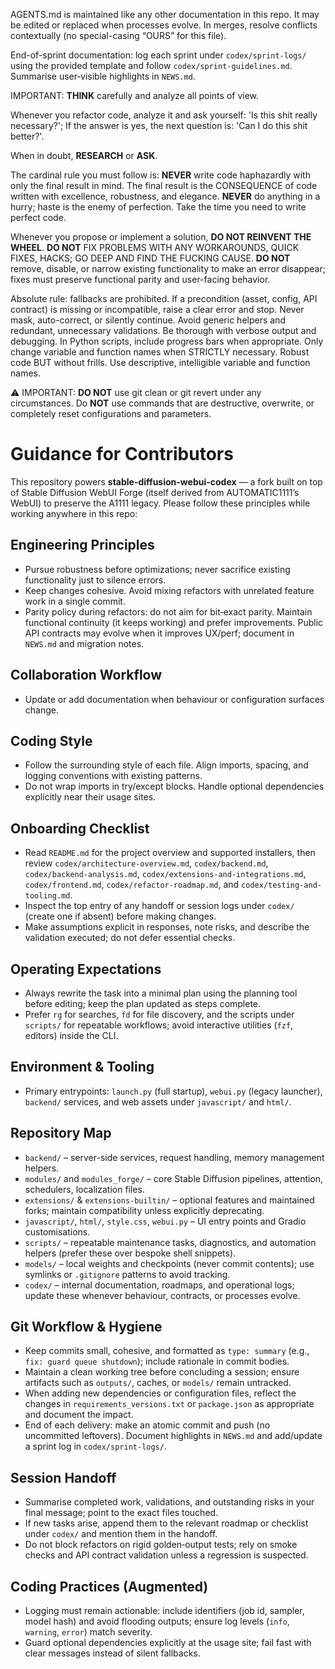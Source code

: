 AGENTS.md is maintained like any other documentation in this repo. It may be edited or replaced when processes evolve. In merges, resolve conflicts contextually (no special-casing “OURS” for this file).

End-of-sprint documentation: log each sprint under `codex/sprint-logs/` using the provided template and follow `codex/sprint-guidelines.md`. Summarise user‑visible highlights in `NEWS.md`.

IMPORTANT: **THINK** carefully and analyze all points of view.

Whenever you refactor code, analyze it and ask yourself: 'Is this shit really necessary?'; If the answer is yes, the next question is: 'Can I do this shit better?'.

When in doubt, **RESEARCH** or **ASK**.

The cardinal rule you must follow is: **NEVER** write code haphazardly with only the final result in mind. The final result is the CONSEQUENCE of code written with excellence, robustness, and elegance.
**NEVER** do anything in a hurry; haste is the enemy of perfection. Take the time you need to write perfect code.

Whenever you propose or implement a solution, **DO NOT REINVENT THE WHEEL**. 
**DO NOT** FIX PROBLEMS WITH ANY WORKAROUNDS, QUICK FIXES, HACKS; GO DEEP AND FIND THE FUCKING CAUSE.
**DO NOT** remove, disable, or narrow existing functionality to make an error disappear; fixes must preserve functional parity and user-facing behavior.

Absolute rule: fallbacks are prohibited. If a precondition (asset, config, API contract) is missing or incompatible, raise a clear error and stop. Never mask, auto-correct, or silently continue.
Avoid generic helpers and redundant, unnecessary validations.
Be thorough with verbose output and debugging.
In Python scripts, include progress bars when appropriate.
Only change variable and function names when STRICTLY necessary.
Robust code BUT without frills.
Use descriptive, intelligible variable and function names.

⚠️ IMPORTANT: **DO NOT** use git clean or git revert under any circumstances.
Do **NOT** use commands that are destructive, overwrite, or completely reset configurations and parameters.

# Guidance for Contributors
This repository powers **stable-diffusion-webui-codex** — a fork built on top of Stable Diffusion WebUI Forge (itself derived from AUTOMATIC1111’s WebUI) to preserve the A1111 legacy. Please follow these principles while working anywhere in this repo:

## Engineering Principles
- Pursue robustness before optimizations; never sacrifice existing functionality just to silence errors.
- Keep changes cohesive. Avoid mixing refactors with unrelated feature work in a single commit.
- Parity policy during refactors: do not aim for bit‑exact parity. Maintain functional continuity (it keeps working) and prefer improvements. Public API contracts may evolve when it improves UX/perf; document in `NEWS.md` and migration notes.

## Collaboration Workflow
- Update or add documentation when behaviour or configuration surfaces change.

## Coding Style
- Follow the surrounding style of each file. Align imports, spacing, and logging conventions with existing patterns.
- Do not wrap imports in try/except blocks. Handle optional dependencies explicitly near their usage sites.

## Onboarding Checklist
- Read `README.md` for the project overview and supported installers, then review `codex/architecture-overview.md`, `codex/backend.md`, `codex/backend-analysis.md`, `codex/extensions-and-integrations.md`, `codex/frontend.md`, `codex/refactor-roadmap.md`, and `codex/testing-and-tooling.md`.
- Inspect the top entry of any handoff or session logs under `codex/` (create one if absent) before making changes.
- Make assumptions explicit in responses, note risks, and describe the validation executed; do not defer essential checks.

## Operating Expectations
- Always rewrite the task into a minimal plan using the planning tool before editing; keep the plan updated as steps complete.
- Prefer `rg` for searches, `fd` for file discovery, and the scripts under `scripts/` for repeatable workflows; avoid interactive utilities (`fzf`, editors) inside the CLI.

## Environment & Tooling
- Primary entrypoints: `launch.py` (full startup), `webui.py` (legacy launcher), `backend/` services, and web assets under `javascript/` and `html/`.

## Repository Map
- `backend/` – server-side services, request handling, memory management helpers.
- `modules/` and `modules_forge/` – core Stable Diffusion pipelines, attention, schedulers, localization files.
- `extensions/` & `extensions-builtin/` – optional features and maintained forks; maintain compatibility unless explicitly deprecating.
- `javascript/`, `html/`, `style.css`, `webui.py` – UI entry points and Gradio customisations.
- `scripts/` – repeatable maintenance tasks, diagnostics, and automation helpers (prefer these over bespoke shell snippets).
- `models/` – local weights and checkpoints (never commit contents); use symlinks or `.gitignore` patterns to avoid tracking.
- `codex/` – internal documentation, roadmaps, and operational logs; update these whenever behaviour, contracts, or processes evolve.

## Git Workflow & Hygiene
- Keep commits small, cohesive, and formatted as `type: summary` (e.g., `fix: guard queue shutdown`); include rationale in commit bodies.
- Maintain a clean working tree before concluding a session; ensure artifacts such as `outputs/`, caches, or `models/` remain untracked.
- When adding new dependencies or configuration files, reflect the changes in `requirements_versions.txt` or `package.json` as appropriate and document the impact.
- End of each delivery: make an atomic commit and push (no uncommitted leftovers). Document highlights in `NEWS.md` and add/update a sprint log in `codex/sprint-logs/`.

## Session Handoff
- Summarise completed work, validations, and outstanding risks in your final message; point to the exact files touched.
- If new tasks arise, append them to the relevant roadmap or checklist under `codex/` and mention them in the handoff.
 - Do not block refactors on rigid golden‑output tests; rely on smoke checks and API contract validation unless a regression is suspected.

## Coding Practices (Augmented)
- Logging must remain actionable: include identifiers (job id, sampler, model hash) and avoid flooding outputs; ensure log levels (`info`, `warning`, `error`) match severity.
- Guard optional dependencies explicitly at the usage site; fail fast with clear messages instead of silent fallbacks.
